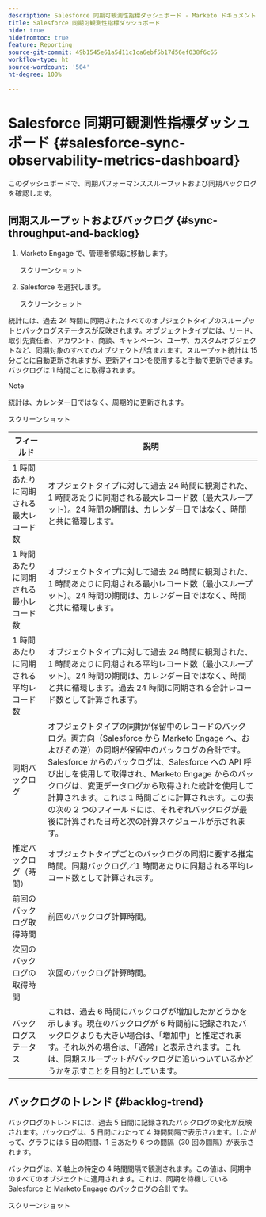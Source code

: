 ```yaml
---
description: Salesforce 同期可観測性指標ダッシュボード - Marketo ドキュメント - 製品ドキュメント
title: Salesforce 同期可観測性指標ダッシュボード
hide: true
hidefromtoc: true
feature: Reporting
source-git-commit: 49b1545e61a5d11c1ca6ebf5b17d56ef038f6c65
workflow-type: ht
source-wordcount: '504'
ht-degree: 100%

---
```


# Salesforce 同期可観測性指標ダッシュボード {#salesforce-sync-observability-metrics-dashboard}

このダッシュボードで、同期パフォーマンススループットおよび同期バックログを確認します。

## 同期スループットおよびバックログ {#sync-throughput-and-backlog}

1. Marketo Engage で、管理者領域に移動します。

   スクリーンショット

1. Salesforce を選択します。

   スクリーンショット

統計には、過去 24 時間に同期されたすべてのオブジェクトタイプのスループットとバックログステータスが反映されます。オブジェクトタイプには、リード、取引先責任者、アカウント、商談、キャンペーン、ユーザ、カスタムオブジェクトなど、同期対象のすべてのオブジェクトが含まれます。スループット統計は 15 分ごとに自動更新されますが、更新アイコンを使用すると手動で更新できます。バックログは 1 時間ごとに取得されます。

>[!NOTE]
>
>統計は、カレンダー日ではなく、周期的に更新されます。

スクリーンショット

<table><thead>
  <tr>
    <th>フィールド</th>
    <th>説明</th>
  </tr></thead>
<tbody>
  <tr>
    <td>1 時間あたりに同期される最大レコード数</td>
    <td>オブジェクトタイプに対して過去 24 時間に観測された、1 時間あたりに同期される最大レコード数（最大スループット）。24 時間の期間は、カレンダー日ではなく、時間と共に循環します。</td>
  </tr>
  <tr>
    <td>1 時間あたりに同期される最小レコード数</td>
    <td>オブジェクトタイプに対して過去 24 時間に観測された、1 時間あたりに同期される最小レコード数（最小スループット）。24 時間の期間は、カレンダー日ではなく、時間と共に循環します。</td>
  </tr>
  <tr>
    <td>1 時間あたりに同期される平均レコード数</td>
    <td>オブジェクトタイプに対して過去 24 時間に観測された、1 時間あたりに同期される平均レコード数（最小スループット）。24 時間の期間は、カレンダー日ではなく、時間と共に循環します。過去 24 時間に同期される合計レコード数として計算されます。</td>
  </tr>
  <tr>
    <td>同期バックログ</td>
    <td>オブジェクトタイプの同期が保留中のレコードのバックログ。両方向（Salesforce から Marketo Engage へ、およびその逆）の同期が保留中のバックログの合計です。Salesforce からのバックログは、Salesforce への API 呼び出しを使用して取得され、Marketo Engage からのバックログは、変更データログから取得された統計を使用して計算されます。これは 1 時間ごとに計算されます。この表の次の 2 つのフィールドには、それぞれバックログが最後に計算された日時と次の計算スケジュールが示されます。</td>
  </tr>
  <tr>
    <td>推定バックログ（時間）</td>
    <td>オブジェクトタイプごとのバックログの同期に要する推定時間。同期バックログ／1 時間あたりに同期される平均レコード数として計算されます。</td>
  </tr>
  <tr>
    <td>前回のバックログ取得時間</td>
    <td>前回のバックログ計算時間。</td>
  </tr>
  <tr>
    <td>次回のバックログの取得時間</td>
    <td>次回のバックログ計算時間。</td>
  </tr>
  <tr>
    <td>バックログステータス</td>
    <td>これは、過去 6 時間にバックログが増加したかどうかを示します。現在のバックログが 6 時間前に記録されたバックログよりも大きい場合は、「増加中」と推定されます。それ以外の場合は、「通常」と表示されます。これは、同期スループットがバックログに追いついているかどうかを示すことを目的としています。</td>
  </tr>
</tbody></table>

## バックログのトレンド {#backlog-trend}

バックログのトレンドには、過去 5 日間に記録されたバックログの変化が反映されます。バックログは、5 日間にわたって 4 時間間隔で表示されます。したがって、グラフには 5 日の期間、1 日あたり 6 つの間隔（30 回の間隔）が表示されます。

バックログは、X 軸上の特定の 4 時間間隔で観測されます。この値は、同期中のすべてのオブジェクトに適用されます。これは、同期を待機している Salesforce と Marketo Engage のバックログの合計です。

スクリーンショット

